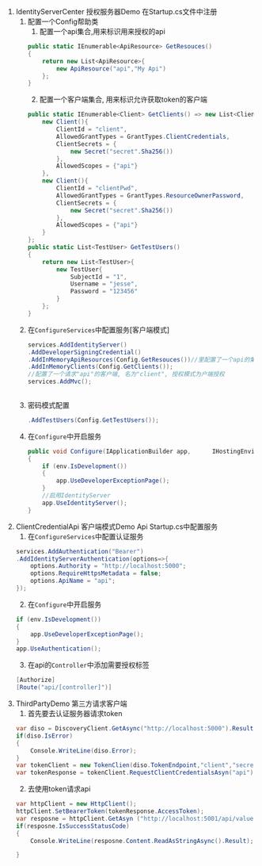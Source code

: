 1. IdentityServerCenter 授权服务器Demo
    在Startup.cs文件中注册
    1. 配置一个Config帮助类
        1. 配置一个api集合,用来标识用来授权的api
        ```C#
        public static IEnumerable<ApiResource> GetResouces()
        {
            return new List<ApiResource>{
                new ApiResource("api","My Api")
            };
        }
        ```
        2. 配置一个客户端集合, 用来标识允许获取token的客户端
        ```C#
        public static IEnumerable<Client> GetClients() => new List<Client>{
            new Client(){
                ClientId = "client",
                AllowedGrantTypes = GrantTypes.ClientCredentials,
                ClientSecrets = {
                    new Secret("secret".Sha256())
                },
                AllowedScopes = {"api"}
            },
            new Client(){
                ClientId = "clientPwd",
                AllowedGrantTypes = GrantTypes.ResourceOwnerPassword,
                ClientSecrets = {
                    new Secret("secret".Sha256())
                },
                AllowedScopes = {"api"}
            }
        };
        public static List<TestUser> GetTestUsers()
        {
            return new List<TestUser>{
                new TestUser{
                    SubjectId = "1",
                    Username = "jesse",
                    Password = "123456"
                }
            };
        }
        ``` 
    2. 在`ConfigureServices`中配置服务[客户端模式]
        ```C#
        services.AddIdentityServer()
        .AddDeveloperSigningCredential()
        .AddInMemoryApiResources(Config.GetResouces())//里配置了一个api的集合(其中包括了名为"api"的api)
        .AddInMemoryClients(Config.GetClients());
        //配置了一个请求"api"的客户端, 名为"client", 授权模式为户端授权
        services.AddMvc();
                
    3. 密码模式配置
        ```C#
        .AddTestUsers(Config.GetTestUsers());
        ```
    4. 在`Configure`中开启服务
        ```C#
        public void Configure(IApplicationBuilder app,      IHostingEnvironment env)
        {
            if (env.IsDevelopment())
            {
                app.UseDeveloperExceptionPage();
            }
            //启用IdentityServer
            app.UseIdentityServer();
        }
        ```
2. ClientCredentialApi 客户端模式Demo Api
    Startup.cs中配置服务
    1. 在`ConfigureServices`中配置认证服务
    ```C#
    services.AddAuthentication("Bearer")
    .AddIdentityServerAuthentication(options=>{
        options.Authority = "http://localhost:5000";
        options.RequireHttpsMetadata = false;
        options.ApiName = "api";
    });
    ```
    2. 在`Configure`中开启服务
    ```C#
    if (env.IsDevelopment())
    {
        app.UseDeveloperExceptionPage();
    }
    app.UseAuthentication();
    ```
    3. 在api的`Controller`中添加需要授权标签
    ```C#
    [Authorize]
    [Route("api/[controller]")]
    ```
3. ThirdPartyDemo 第三方请求客户端
    1. 首先要去认证服务器请求token
    ```C#
    var diso = DiscoveryClient.GetAsync("http://localhost:5000").Result;
    if(diso.IsError)
    {
        Console.WriteLine(diso.Error);
    }
    var tokenClient = new TokenClien(diso.TokenEndpoint,"client","secret");
    var tokenResponse = tokenClient.RequestClientCredentialsAsyn("api").Result;
    ```
    2. 去使用token请求api
    ```C#
    var httpClient = new HttpClient();
    httpClient.SetBearerToken(tokenResponse.AccessToken);
    var resposne = httpClient.GetAsyn ("http://localhost:5001/api/values").Result;
    if(resposne.IsSuccessStatusCode)
    {
        Console.WriteLine(resposne.Content.ReadAsStringAsync().Result);

    }
    ```